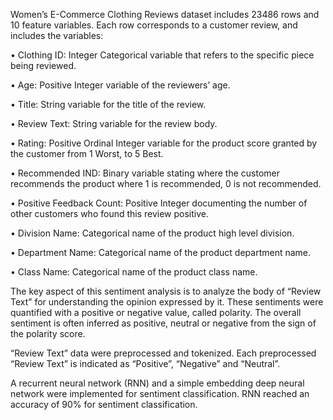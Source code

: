 Women’s E-Commerce Clothing Reviews dataset includes 23486 rows and 10 feature variables. 
Each row corresponds to a customer review, and includes the variables:

•	Clothing ID: Integer Categorical variable that refers to the specific piece being reviewed. 

•	Age: Positive Integer variable of the reviewers’ age.

•	Title: String variable for the title of the review.

•	Review Text: String variable for the review body. 

•	Rating: Positive Ordinal Integer variable for the product score granted by the customer from 1 Worst, to 5 Best. 

•	Recommended IND: Binary variable stating where the customer recommends the product where 1 is recommended, 0 is not recommended. 

•	Positive Feedback Count: Positive Integer documenting the number of other customers who found this review positive.

•	Division Name: Categorical name of the product high level division.

•	Department Name: Categorical name of the product department name.

•	Class Name: Categorical name of the product class name.

The key aspect of this sentiment analysis is to analyze the body of “Review Text” for understanding the opinion expressed by it. 
These sentiments were quantified with a positive or negative value, called polarity. 
The overall sentiment is often inferred as positive, neutral or negative from the sign of the polarity score.

“Review Text” data were preprocessed and tokenized. 
Each preprocessed “Review Text” is indicated as “Positive”, “Negative” and “Neutral”. 

A recurrent neural network (RNN) and a simple embedding deep neural network were implemented for sentiment classification.
RNN reached an accuracy of 90% for sentiment classification.


